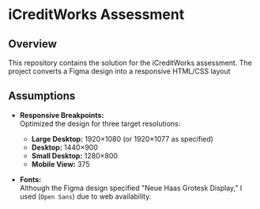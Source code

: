 # iCreditWorks Assessment

## Overview
This repository contains the solution for the iCreditWorks assessment. The project converts a Figma design into a responsive HTML/CSS layout

## Assumptions

- **Responsive Breakpoints:**  
  Optimized the design for three target resolutions:
  - **Large Desktop:** 1920×1080 (or 1920×1077 as specified)
  - **Desktop:** 1440×900
  - **Small Desktop:** 1280×800 
  - **Mobile View:** 375

-  **Fonts:**  
  Although the Figma design specified "Neue Haas Grotesk Display," I used (`Open Sans`) due to web availability.

